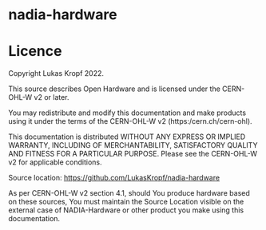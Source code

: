 # nadia-hardware










# Licence

Copyright Lukas Kropf 2022.

This source describes Open Hardware and is licensed under the CERN-OHL-W v2  or later.

You may redistribute and modify this documentation and make products
using it under the terms of the CERN-OHL-W v2 (https:/cern.ch/cern-ohl).

This documentation is distributed WITHOUT ANY EXPRESS OR IMPLIED
WARRANTY, INCLUDING OF MERCHANTABILITY, SATISFACTORY QUALITY
AND FITNESS FOR A PARTICULAR PURPOSE. 
Please see the CERN-OHL-W v2 for applicable conditions.

Source location: https://github.com/LukasKropf/nadia-hardware

As per CERN-OHL-W v2 section 4.1, should You produce hardware based on
these sources, You must maintain the Source Location visible on the
external case of NADIA-Hardware or other product you make using
this documentation.